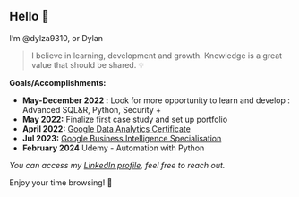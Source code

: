 ## Hello 🚀

I’m @dylza9310, or Dylan

> I believe in learning, development and growth. Knowledge is a great value that should be shared. 💡

**Goals/Accomplishments:**
- **May-December 2022 :** Look for more opportunity to learn and develop : Advanced SQL&R, Python, Security +
- **May 2022:** Finalize first case study and set up portfolio
- **April 2022:** [Google Data Analytics Certificate](https://coursera.org/share/846cbf27c2c09ad8252cc84fe0ed8724)
- **Jul 2023:**  [Google Business Intelligence Specialisation](https://coursera.org/account/accomplishments/specialization/certificate/ANKY328AVR54)
- **February 2024** Udemy - Automation with Python


_You can access my [LinkedIn profile](https://www.linkedin.com/in/dylan-z-834782172/), feel free to reach out._

Enjoy your time browsing! 👾

<!---
dylza9310/dylza9310 is a ✨ special ✨ repository because its `README.md` (this file) appears on your GitHub profile.
You can click the Preview link to take a look at your changes.
--->
